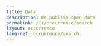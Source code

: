 ```yaml
---
title: Data
description: We publish open data
permalink: /fr/occurrence/search
layout: occurrence
lang-ref: occurrence/search
---
```

